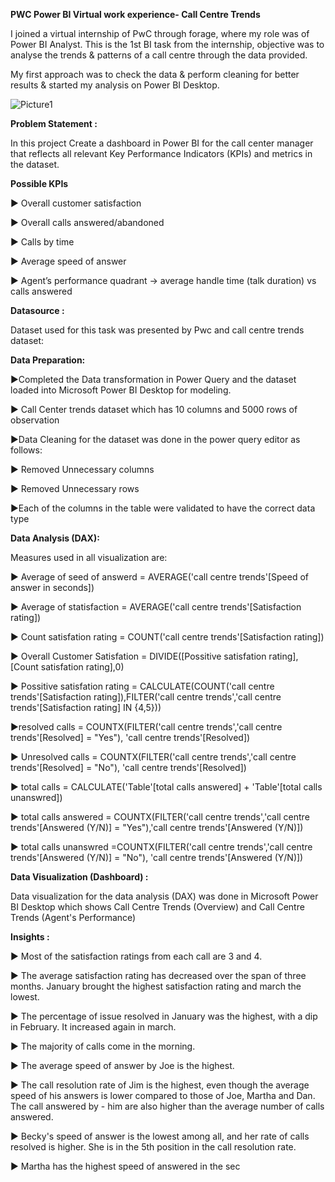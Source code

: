 
**PWC Power BI Virtual work experience- Call Centre Trends**

I joined a virtual internship of PwC through forage, where my role was of Power BI Analyst. This is the 1st BI task from the internship, objective was to analyse the trends & patterns of a call centre through the data provided.

My first approach was to check the data & perform cleaning for better results & started my analysis on Power BI Desktop.

![Picture1](https://github.com/Raj-kamal8888/Call-Center-Trends/assets/111457714/cb645f4e-7822-4c84-b103-33408e96609a)

 

**Problem Statement :**

In this project Create a dashboard in Power BI for the call center manager that reflects all relevant Key Performance Indicators (KPIs) and metrics in the dataset.

**Possible KPIs**

▶	Overall customer satisfaction

▶	Overall calls answered/abandoned

▶	Calls by time

▶	Average speed of answer

▶	Agent’s performance quadrant -> average handle time (talk duration) vs calls answered

**Datasource :**

Dataset used for this task was presented by Pwc and call centre trends dataset:

**Data Preparation:**

▶Completed the Data transformation in Power Query and the dataset loaded into Microsoft Power BI Desktop for modeling.

▶ Call Center trends dataset which has 10 columns and 5000 rows of observation

▶Data Cleaning for the dataset was done in the power query editor as follows:

▶	Removed Unnecessary columns

▶ Removed Unnecessary rows

▶Each of the columns in the table were validated to have the correct data type

**Data Analysis (DAX):**
  
Measures used in all visualization are:

▶ Average of seed of answerd = AVERAGE('call centre trends'[Speed of answer in seconds])

▶	Average of statisfaction = AVERAGE('call centre trends'[Satisfaction rating])

▶	Count satisfation rating = COUNT('call centre trends'[Satisfaction rating])

▶	Overall Customer Satisfation = DIVIDE([Possitive satisfation rating],[Count satisfation rating],0)

▶	Possitive satisfation rating = CALCULATE(COUNT('call centre trends'[Satisfaction rating]),FILTER('call centre trends','call centre trends'[Satisfaction rating] IN {4,5}))

▶resolved calls = COUNTX(FILTER('call centre trends','call centre trends'[Resolved] = "Yes"), 'call centre trends'[Resolved])

▶	Unresolved calls = COUNTX(FILTER('call centre trends','call centre trends'[Resolved] = "No"), 'call centre trends'[Resolved])

▶	total calls = CALCULATE('Table'[total calls answered] + 'Table'[total calls unanswred])

▶ total calls answered = COUNTX(FILTER('call centre trends','call centre trends'[Answered (Y/N)] = "Yes"),'call centre trends'[Answered (Y/N)])

▶ total calls unanswred =COUNTX(FILTER('call centre trends','call centre trends'[Answered (Y/N)] = "No"), 'call centre trends'[Answered (Y/N)])


**Data Visualization (Dashboard) :**

Data visualization for the data analysis (DAX) was done in Microsoft Power BI Desktop which shows  Call Centre Trends (Overview) and Call Centre Trends (Agent's Performance)

 
**Insights :**

▶	Most of the satisfaction ratings from each call are 3 and 4.

▶ The average satisfaction rating has decreased over the span of three months. January brought the highest satisfaction rating and march the lowest.

▶	The percentage of issue resolved in January was the highest, with a dip in February. It increased again in march.

▶	The majority of calls come in the morning.

▶	The average speed of answer by Joe is the highest.

▶	The call resolution rate of Jim is the highest, even though the average speed of his answers is lower compared to those of Joe, Martha and Dan. The call answered by - him are also higher than the average number of calls answered.

▶	Becky's speed of answer is the lowest among all, and her rate of calls resolved is higher. She is in the 5th position in the call resolution rate.

▶	Martha has the highest speed of answered in the sec

